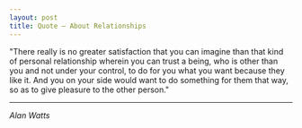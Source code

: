 ```yaml
---
layout: post
title: Quote — About Relationships
---
```


"There really is no greater satisfaction
that you can imagine
than that kind of personal relationship
wherein you can trust a being,
who is other than you
and not under your control,
to do for you what you want
because they like it.
And you on your side would want
to do something for them that way,
so as to give pleasure to the other person."

___
_Alan Watts_
